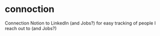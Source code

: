 # connoction
Connection Notion to LinkedIn (and Jobs?) for easy tracking of people I reach out to (and Jobs?)
